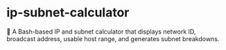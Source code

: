 # ip-subnet-calculator
🔎 A Bash-based IP and subnet calculator that displays network ID, broadcast address, usable host range, and generates subnet breakdowns.
